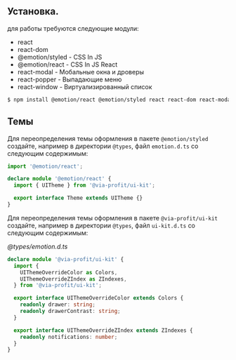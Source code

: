 ## Установка.

для работы требуются следующие модули:

- react
- react-dom
- @emotion/styled - CSS In JS
- @emotion/react - CSS In JS React
- react-modal - Мобальные окна и дроверы
- react-popper - Выпадающие меню
- react-window - Виртуализированный список

```bash
$ npm install @emotion/react @emotion/styled react react-dom react-modal react-popper react-window

```

## Темы

Для переопределения темы оформления в пакете `@emotion/styled` создайте, например в директории `@types`, файл `emotion.d.ts` со следующим содержимым:

```ts
import '@emotion/react';

declare module '@emotion/react' {
  import { UITheme } from '@via-profit/ui-kit';

  export interface Theme extends UITheme {}
}

```

Для переопределения темы оформления в пакете `@via-profit/ui-kit` создайте, например в директории `@types`, файл `ui-kit.d.ts` со следующим содержимым:

_@types/emotion.d.ts_

```ts
declare module '@via-profit/ui-kit' {
  import {
    UIThemeOverrideColor as Colors,
    UIThemeOverrideZIndex as ZIndexes,
  } from '@via-profit/ui-kit';

  export interface UIThemeOverrideColor extends Colors {
    readonly drawer: string;
    readonly drawerContrast: string;
  }

  export interface UIThemeOverrideZIndex extends ZIndexes {
    readonly notifications: number;
  }
}
```

